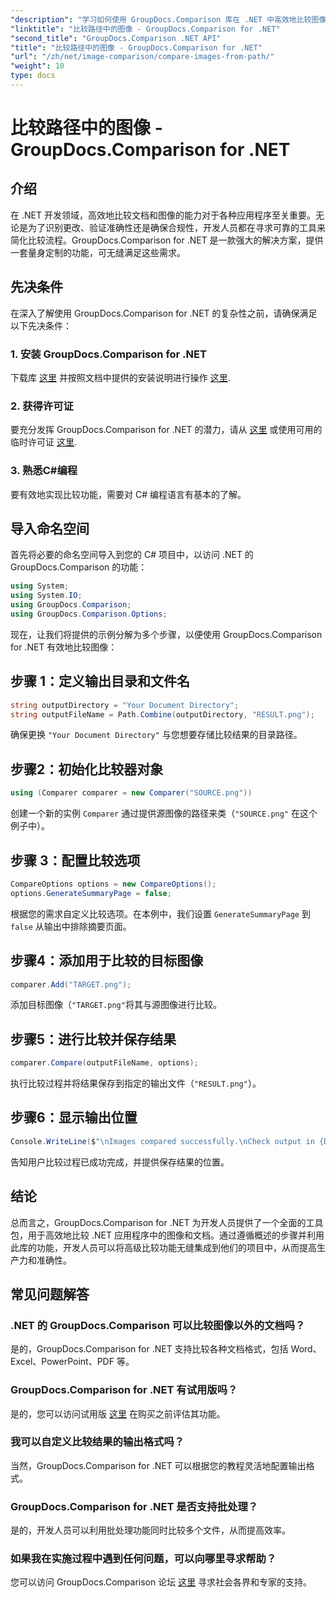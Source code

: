 ```yaml
---
"description": "学习如何使用 GroupDocs.Comparison 库在 .NET 中高效地比较图像。按照分步指南操作，实现无缝集成。"
"linktitle": "比较路径中的图像 - GroupDocs.Comparison for .NET"
"second_title": "GroupDocs.Comparison .NET API"
"title": "比较路径中的图像 - GroupDocs.Comparison for .NET"
"url": "/zh/net/image-comparison/compare-images-from-path/"
"weight": 10
type: docs
---
```

# 比较路径中的图像 - GroupDocs.Comparison for .NET

## 介绍
在 .NET 开发领域，高效地比较文档和图像的能力对于各种应用程序至关重要。无论是为了识别更改、验证准确性还是确保合规性，开发人员都在寻求可靠的工具来简化比较流程。GroupDocs.Comparison for .NET 是一款强大的解决方案，提供一套量身定制的功能，可无缝满足这些需求。
## 先决条件
在深入了解使用 GroupDocs.Comparison for .NET 的复杂性之前，请确保满足以下先决条件：
### 1. 安装 GroupDocs.Comparison for .NET
下载库 [这里](https://releases.groupdocs.com/comparison/net/) 并按照文档中提供的安装说明进行操作 [这里](https://tutorials。groupdocs.com/comparison/net/).
### 2. 获得许可证
要充分发挥 GroupDocs.Comparison for .NET 的潜力，请从 [这里](https://purchase.groupdocs.com/buy) 或使用可用的临时许可证 [这里](https://purchase。groupdocs.com/temporary-license/).
### 3. 熟悉C#编程
要有效地实现比较功能，需要对 C# 编程语言有基本的了解。

## 导入命名空间
首先将必要的命名空间导入到您的 C# 项目中，以访问 .NET 的 GroupDocs.Comparison 的功能：
```csharp
using System;
using System.IO;
using GroupDocs.Comparison;
using GroupDocs.Comparison.Options;
```

现在，让我们将提供的示例分解为多个步骤，以便使用 GroupDocs.Comparison for .NET 有效地比较图像：
## 步骤 1：定义输出目录和文件名
```csharp
string outputDirectory = "Your Document Directory";
string outputFileName = Path.Combine(outputDirectory, "RESULT.png");
```
确保更换 `"Your Document Directory"` 与您想要存储比较结果的目录路径。
## 步骤2：初始化比较器对象
```csharp
using (Comparer comparer = new Comparer("SOURCE.png"))
```
创建一个新的实例 `Comparer` 通过提供源图像的路径来类（`"SOURCE.png"` 在这个例子中）。
## 步骤 3：配置比较选项
```csharp
CompareOptions options = new CompareOptions();
options.GenerateSummaryPage = false;
```
根据您的需求自定义比较选项。在本例中，我们设置 `GenerateSummaryPage` 到 `false` 从输出中排除摘要页面。
## 步骤4：添加用于比较的目标图像
```csharp
comparer.Add("TARGET.png");
```
添加目标图像（`"TARGET.png"`将其与源图像进行比较。
## 步骤5：进行比较并保存结果
```csharp
comparer.Compare(outputFileName, options);
```
执行比较过程并将结果保存到指定的输出文件（`"RESULT.png"`）。
## 步骤6：显示输出位置
```csharp
Console.WriteLine($"\nImages compared successfully.\nCheck output in {Directory.GetCurrentDirectory()}.");
```
告知用户比较过程已成功完成，并提供保存结果的位置。

## 结论
总而言之，GroupDocs.Comparison for .NET 为开发人员提供了一个全面的工具包，用于高效地比较 .NET 应用程序中的图像和文档。通过遵循概述的步骤并利用此库的功能，开发人员可以将高级比较功能无缝集成到他们的项目中，从而提高生产力和准确性。
## 常见问题解答
### .NET 的 GroupDocs.Comparison 可以比较图像以外的文档吗？
是的，GroupDocs.Comparison for .NET 支持比较各种文档格式，包括 Word、Excel、PowerPoint、PDF 等。
### GroupDocs.Comparison for .NET 有试用版吗？
是的，您可以访问试用版 [这里](https://releases.groupdocs.com/) 在购买之前评估其功能。
### 我可以自定义比较结果的输出格式吗？
当然，GroupDocs.Comparison for .NET 可以根据您的教程灵活地配置输出格式。
### GroupDocs.Comparison for .NET 是否支持批处理？
是的，开发人员可以利用批处理功能同时比较多个文件，从而提高效率。
### 如果我在实施过程中遇到任何问题，可以向哪里寻求帮助？
您可以访问 GroupDocs.Comparison 论坛 [这里](https://forum.groupdocs.com/c/comparison/12) 寻求社会各界和专家的支持。